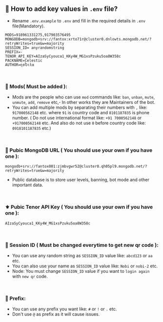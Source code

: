 ## 🌸 How to add key values in `.env` file?

- Rename `.env.example` to `.env` and fill in the required details in `.env` file(Mandatory).

```
MODS=918961331275,917903576495
MONGODB=mongodb+srv://fantox:xrto71r@cluster0.dnlowts.mongodb.net/?retryWrites=true&w=majority
SESSION_ID= anyrandomstring
PREFIX=-
TENOR_API_KEY=AIzaSyCyouca1_KKy4W_MG1xsPzuku5oa8W358c
PACKNAME=Celestic 
AUTHOR=ɳσႦιƚα 
```

<br>

### 🌸 Mods( Must be added ):
- Mods are the people who can use `mod` commands like: `ban`, `unban`, `mute`, `unmute`, `add`, `remove` etc,- In other works they are Maintainers of the bot.
- You can add multiple mods by separating their numbers with `,` like: `917000562148` etc. where `91` is country code and `8101187835` is phone number. ( Do not use international format like: `+91 7000562148` or `+917000562148` etc. And also do not use `0` before country code like: `0918101187835` etc.)

<br>

### 🌸 Pubic MongoDB URL ( You should use your own if you have one ):

```
mongodb+srv://fantox001:zjmbvgwr52@cluster0.qh05pl9.mongodb.net/?retryWrites=true&w=majority
```
- Public database is to store user levels, banning, bot mode and other important data.

<br>

### ⚜️ Pubic Tenor API Key ( You should use your own if you have one ):

```
AIzaSyCyouca1_KKy4W_MG1xsPzuku5oa8W358c
```

<br>

### 💫 Session ID ( Must be changed everytime to get new qr code ):

- You can use any random string as `SESSION_ID` value like: `abcd123` or `aa` etc.
- You can also use your name as `SESSION_ID` value like: `Nobi` or `nobi-2` etc.
- Node: You must change `SESSION_ID` value if you want to `login again` with `new qr` code.

<br>

### 🌚 Prefix: 

- You can use any prefix you want like: `#` or `!` or `.` etc.
- Don't use `@` as prefix as it will cause issues.
